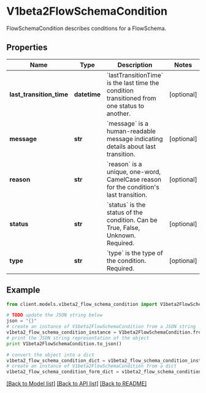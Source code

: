 # V1beta2FlowSchemaCondition

FlowSchemaCondition describes conditions for a FlowSchema.

## Properties
Name | Type | Description | Notes
------------ | ------------- | ------------- | -------------
**last_transition_time** | **datetime** | &#x60;lastTransitionTime&#x60; is the last time the condition transitioned from one status to another. | [optional] 
**message** | **str** | &#x60;message&#x60; is a human-readable message indicating details about last transition. | [optional] 
**reason** | **str** | &#x60;reason&#x60; is a unique, one-word, CamelCase reason for the condition&#39;s last transition. | [optional] 
**status** | **str** | &#x60;status&#x60; is the status of the condition. Can be True, False, Unknown. Required. | [optional] 
**type** | **str** | &#x60;type&#x60; is the type of the condition. Required. | [optional] 

## Example

```python
from client.models.v1beta2_flow_schema_condition import V1beta2FlowSchemaCondition

# TODO update the JSON string below
json = "{}"
# create an instance of V1beta2FlowSchemaCondition from a JSON string
v1beta2_flow_schema_condition_instance = V1beta2FlowSchemaCondition.from_json(json)
# print the JSON string representation of the object
print V1beta2FlowSchemaCondition.to_json()

# convert the object into a dict
v1beta2_flow_schema_condition_dict = v1beta2_flow_schema_condition_instance.to_dict()
# create an instance of V1beta2FlowSchemaCondition from a dict
v1beta2_flow_schema_condition_form_dict = v1beta2_flow_schema_condition.from_dict(v1beta2_flow_schema_condition_dict)
```
[[Back to Model list]](../README.md#documentation-for-models) [[Back to API list]](../README.md#documentation-for-api-endpoints) [[Back to README]](../README.md)


